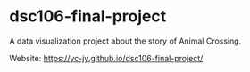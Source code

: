 # dsc106-final-project

A data visualization project about the story of Animal Crossing.

Website: https://yc-jy.github.io/dsc106-final-project/
